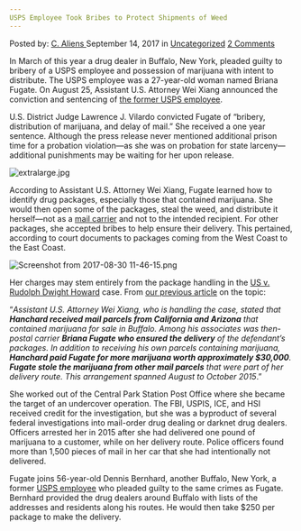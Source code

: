 ```yaml
---
USPS Employee Took Bribes to Protect Shipments of Weed
---
```

<article class="post-listing post-22529 post type-post status-publish format-standard has-post-thumbnail hentry category-uncategorized tag-bribes tag-employee tag-protect tag-shipments tag-usps tag-weed">
    <div class="post-inner">
        <span>Posted by: <a href="https://www.deepdotweb.com/author/caliens/" title="">C. Aliens </a></span>
    <span>September 14, 2017</span>
    <span>in <a href="https://www.deepdotweb.com/category/uncategorized/" rel="category tag">Uncategorized</a></span>
    <span><a href="https://www.deepdotweb.com/2017/09/14/usps-employee-took-bribes-protect-shipments-weed/#comments">2 Comments</a></span>
    </p>
    <div class="clear"></div>
    <div class="entry">
    <p>In March of this year a drug dealer in Buffalo, New York, pleaded guilty to bribery of a USPS employee and possession of marijuana with intent to distribute. The USPS employee was a 27-year-old woman named Briana Fugate. On August 25, Assistant U.S. Attorney Wei Xiang announced the conviction and sentencing of <a href="https://www.justice.gov/usao-wdny/pr/former-postal-carrier-sentenced-bribery-drug-distribution-and-delay-mail">the former USPS employee</a>.</p>
    <p>U.S. District Judge Lawrence J. Vilardo convicted Fugate of “bribery, distribution of marijuana, and delay of mail.” She received a one year sentence. Although the press release never mentioned additional prison time for a probation violation—as she was on probation for state larceny—additional punishments may be waiting for her upon release.</p>
    <p><img class="wp-image-22534" src="/imgs/2017/09/extralarge-jpg-1.jpeg" alt="extralarge.jpg" srcset="/imgs/2017/09/extralarge-jpg-1.jpeg 620w, /imgs/2017/09/extralarge-jpg-1-300x200.jpeg 300w" sizes="(max-width: 620px) 100vw, 620px" /></p>
    <p>According to Assistant U.S. Attorney Wei Xiang, Fugate learned how to identify drug packages, especially those that contained marijuana. She would then open some of the packages, steal the weed, and distribute it herself—not as a <a href="https://www.deepdotweb.com/tag/mail/">mail carrier</a> and not to the intended recipient. For other packages, she accepted bribes to help ensure their delivery. This pertained, according to court documents to packages coming from the West Coast to the East Coast.</p>
    <p><img class="wp-image-22535" src="/imgs/2017/09/screenshot-from-2017-08-30-11-46-15-png.png" alt="Screenshot from 2017-08-30 11-46-15.png" srcset="/imgs/2017/09/screenshot-from-2017-08-30-11-46-15-png.png 977w, /imgs/2017/09/screenshot-from-2017-08-30-11-46-15-png-300x162.png 300w" sizes="(max-width: 977px) 100vw, 977px" /></p>
    <p>Her charges may stem entirely from the package handling in the <a href="https://www.scribd.com/document/340997921/RUDOLPH-DWIGHT-HANCHARD-indictment">US v. Rudolph Dwight Howard</a> case. From <a href="https://www.deepdotweb.com/2017/03/18/drug-trafficker-pleads-guilty-bribing-usps-employee/">our previous article</a> on the topic:</p>
    <p>“<em>Assistant U.S. Attorney Wei Xiang, who is handling the case, stated that </em><strong><em>Hanchard received mail parcels from California and Arizona</em></strong><em> that contained marijuana for sale in Buffalo. Among his associates was then-postal carrier </em><strong><em>Briana Fugate who ensured the delivery</em></strong><em> of the defendant’s packages. In addition to receiving his own parcels containing marijuana, </em><strong><em>Hanchard paid Fugate for more marijuana worth approximately $30,000</em></strong><em>. </em><strong><em>Fugate stole the marijuana from other mail parcels</em></strong><em> that were part of her delivery route. This arrangement spanned August to October 2015</em>.”</p>
    <p>She worked out of the Central Park Station Post Office where she became the target of an undercover operation. The FBI, USPIS, ICE, and HSI received credit for the investigation, but she was a byproduct of several federal investigations into mail-order drug dealing or darknet drug dealers. Officers arrested her in 2015 after she had delivered one pound of marijuana to a customer, while on her delivery route. Police officers found more than 1,500 pieces of mail in her car that she had intentionally not delivered.</p>
    <p>Fugate joins 56-year-old Dennis Bernhard, another Buffalo, New York, a former <a href="https://www.deepdotweb.com/tag/usps/">USPS employee</a> who pleaded guilty to the same crimes as Fugate. Bernhard provided the drug dealers around Buffalo with lists of the addresses and residents along his routes. He would then take $250 per package to make the delivery.</p>
    </div>
    <span style="display:none"><a href="https://www.deepdotweb.com/tag/bribes/" rel="tag">bribes</a> <a href="https://www.deepdotweb.com/tag/employee/" rel="tag">employee</a> <a href="https://www.deepdotweb.com/tag/protect/" rel="tag">protect</a> <a href="https://www.deepdotweb.com/tag/shipments/" rel="tag">shipments</a> <a href="https://www.deepdotweb.com/tag/usps/" rel="tag">usps</a> <a href="https://www.deepdotweb.com/tag/weed/" rel="tag">weed</a></span> <span style="display:none" class="updated">2017-09-14</span>
    <div style="display:none" class="vcard author" itemprop="author" itemscope itemtype="http://schema.org/Person"><strong class="fn" itemprop="name"><a href="https://www.deepdotweb.com/author/caliens/" title="Posts by C. Aliens" rel="author">C. Aliens</a></strong></div>
    </div>
</article>

